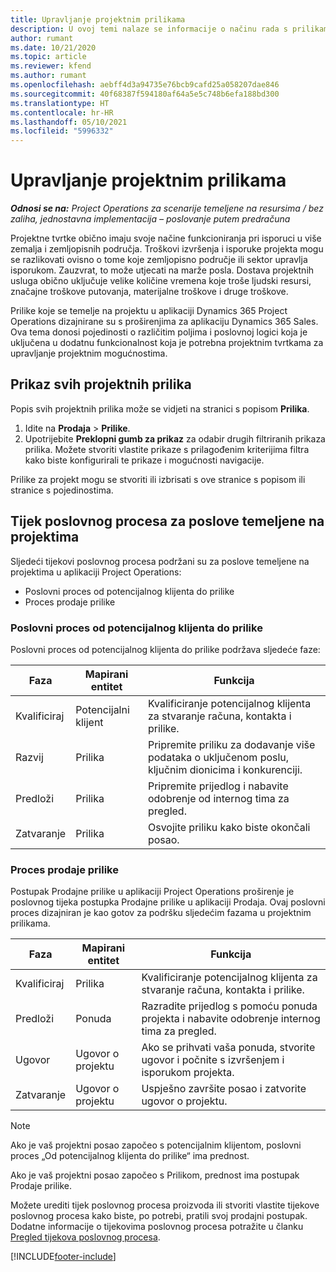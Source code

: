 ```yaml
---
title: Upravljanje projektnim prilikama
description: U ovoj temi nalaze se informacije o načinu rada s prilikama koje su povezane s projektima.
author: rumant
ms.date: 10/21/2020
ms.topic: article
ms.reviewer: kfend
ms.author: rumant
ms.openlocfilehash: aebff4d3a94735e76bcb9cafd25a058207dae846
ms.sourcegitcommit: 40f68387f594180af64a5e5c748b6efa188bd300
ms.translationtype: HT
ms.contentlocale: hr-HR
ms.lasthandoff: 05/10/2021
ms.locfileid: "5996332"
---
```

# <a name="manage-project-based-opportunities"></a>Upravljanje projektnim prilikama

_**Odnosi se na:** Project Operations za scenarije temeljene na resursima / bez zaliha, jednostavna implementacija – poslovanje putem predračuna_

Projektne tvrtke obično imaju svoje načine funkcioniranja pri isporuci u više zemalja i zemljopisnih područja. Troškovi izvršenja i isporuke projekta mogu se razlikovati ovisno o tome koje zemljopisno područje ili sektor upravlja isporukom. Zauzvrat, to može utjecati na marže posla. Dostava projektnih usluga obično uključuje velike količine vremena koje troše ljudski resursi, značajne troškove putovanja, materijalne troškove i druge troškove.

Prilike koje se temelje na projektu u aplikaciji Dynamics 365 Project Operations dizajnirane su s proširenjima za aplikaciju Dynamics 365 Sales. Ova tema donosi pojedinosti o različitim poljima i poslovnoj logici koja je uključena u dodatnu funkcionalnost koja je potrebna projektnim tvrtkama za upravljanje projektnim mogućnostima.

## <a name="view-all-project-based-opportunities"></a>Prikaz svih projektnih prilika

Popis svih projektnih prilika može se vidjeti na stranici s popisom **Prilika**. 

1. Idite na **Prodaja** > **Prilike**.
2. Upotrijebite **Preklopni gumb za prikaz** za odabir drugih filtriranih prikaza prilika. Možete stvoriti vlastite prikaze s prilagođenim kriterijima filtra kako biste konfigurirali te prikaze i mogućnosti navigacije.

Prilike za projekt mogu se stvoriti ili izbrisati s ove stranice s popisom ili stranice s pojedinostima.

## <a name="business-process-flow-for-project-based-deals"></a>Tijek poslovnog procesa za poslove temeljene na projektima

Sljedeći tijekovi poslovnog procesa podržani su za poslove temeljene na projektima u aplikaciji Project Operations:

- Poslovni proces od potencijalnog klijenta do prilike
- Proces prodaje prilike

### <a name="lead-to-opportunity-business-process"></a>Poslovni proces od potencijalnog klijenta do prilike 
Poslovni proces od potencijalnog klijenta do prilike podržava sljedeće faze:

| Faza | Mapirani entitet | Funkcija |
| --- | --- | --- |
| Kvalificiraj | Potencijalni klijent | Kvalificiranje potencijalnog klijenta za stvaranje računa, kontakta i prilike. |
| Razvij | Prilika | Pripremite priliku za dodavanje više podataka o uključenom poslu, ključnim dionicima i konkurenciji. |
| Predloži | Prilika | Pripremite prijedlog i nabavite odobrenje od internog tima za pregled. |
| Zatvaranje | Prilika | Osvojite priliku kako biste okončali posao. |

### <a name="opportunity-sales-process"></a>Proces prodaje prilike
Postupak Prodajne prilike u aplikaciji Project Operations proširenje je poslovnog tijeka postupka Prodajne prilike u aplikaciji Prodaja. Ovaj poslovni proces dizajniran je kao gotov za podršku sljedećim fazama u projektnim prilikama.

| Faza | Mapirani entitet | Funkcija |
| --- | --- | --- |
| Kvalificiraj | Prilika | Kvalificiranje potencijalnog klijenta za stvaranje računa, kontakta i prilike. |
| Predloži | Ponuda | Razradite prijedlog s pomoću ponuda projekta i nabavite odobrenje internog tima za pregled. |
| Ugovor | Ugovor o projektu | Ako se prihvati vaša ponuda, stvorite ugovor i počnite s izvršenjem i isporukom projekta. |
| Zatvaranje | Ugovor o projektu | Uspješno završite posao i zatvorite ugovor o projektu. |

> [!NOTE]
> Ako je vaš projektni posao započeo s potencijalnim klijentom, poslovni proces „Od potencijalnog klijenta do prilike“ ima prednost.
>
> Ako je vaš projektni posao započeo s Prilikom, prednost ima postupak Prodaje prilike.

Možete urediti tijek poslovnog procesa proizvoda ili stvoriti vlastite tijekove poslovnog procesa kako biste, po potrebi, pratili svoj prodajni postupak. Dodatne informacije o tijekovima poslovnog procesa potražite u članku [Pregled tijekova poslovnog procesa](/dynamics365/customerengagement/on-premises/customize/business-process-flows-overview).


[!INCLUDE[footer-include](../includes/footer-banner.md)]